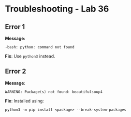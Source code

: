 # Troubleshooting - Lab 36

## Error 1
**Message:**
```
-bash: python: command not found
```
**Fix:** Use `python3` instead.

## Error 2
**Message:**
```
WARNING: Package(s) not found: beautifulsoup4
```
**Fix:** Installed using:
```
python3 -m pip install <package> --break-system-packages
```
